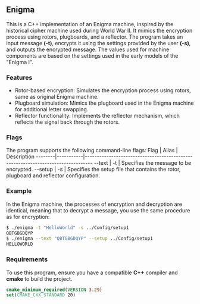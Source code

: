 ## Enigma

This is a C++ implementation of an Enigma machine, inspired by the historical cipher machine used during World War II. It mimics the encryption process using rotors, plugboards, and a reflector. The program takes an input message **(-t)**, encrypts it using the settings provided by the user **(-s)**, and outputs the encrypted message. The values used for machine components are based on the settings used in the early models of the "Enigma I".

### Features

- Rotor-based encryption: Simulates the encryption process using rotors, same as original Enigma machine.
- Plugboard simulation: Mimics the plugboard used in the Enigma machine for additional letter swapping.
- Reflector functionality: Implements the reflector mechanism, which reflects the signal back through the rotors.

### Flags
The program supports the following command-line flags:
Flag    | Alias     | Description
--------|-----------|---------------------------------------------------------------------------------
--text  | -t        | Specifies the message to be encrypted.
--setup | -s        | Specifies the setup file that contains the rotor, plugboard and reflector configuration.

### Example
In the Enigma machine, the processes of encryption and decryption are identical, meaning that to decrypt a message, you use the same procedure as for encryption:
```Bash
$ ./enigma -t "HelloWorld" -s ../Config/setup1
QBTGBGDQYP
$ ./enigma --text "QBTGBGDQYP" --setup ../Config/setup1
HELLOWORLD
```

### Requirements

To use this program, ensure you have a compatible **C++** compiler and **cmake** to build the project.
```cmake
cmake_minimum_required(VERSION 3.29)
set(CMAKE_CXX_STANDARD 20)
```
